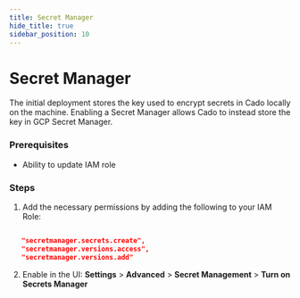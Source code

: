 ```yaml
---
title: Secret Manager
hide_title: true
sidebar_position: 10
---
```


# Secret Manager

The initial deployment stores the key used to encrypt secrets in Cado locally on the machine. Enabling a Secret Manager allows Cado to instead store the key in GCP Secret Manager.

### Prerequisites

   - Ability to update IAM role

### Steps

1. Add the necessary permissions by adding the following to your IAM Role:

```json

   "secretmanager.secrets.create",
   "secretmanager.versions.access",
   "secretmanager.versions.add"
```

2. Enable in the UI: **Settings** > **Advanced** > **Secret Management** > **Turn on Secrets Manager**



